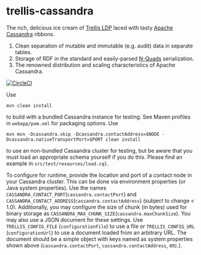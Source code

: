 # trellis-cassandra
The rich, delicious ice cream of [Trellis LDP](https://github.com/trellis-ldp/trellis) laced with tasty [Apache Cassandra](https://cassandra.apache.org/) ribbons.

1. Clean separation of mutable and immutable (e.g. audit) data in separate tables.
2. Storage of RDF in the standard and easily-parsed [N-Quads](https://www.w3.org/TR/n-quads/) serialization.
3. The renowned distribution and scaling characteristics of Apache Cassandra.

[![CircleCI](https://circleci.com/gh/ajs6f/trellis-cassandra/tree/master.svg?style=svg)](https://circleci.com/gh/ajs6f/trellis-cassandra/tree/master)

Use
```
mvn clean install
```
to build with a bundled Cassandra instance for testing. See Maven profiles in `webapp/pom.xml` for packaging options. Use
```
mvn mvn -Dcassandra.skip -Dcassandra.contactAddress=$NODE -Dcassandra.nativeTransportPort=$PORT clean install
```
 to use an non-bundled Cassandra cluster for testing, but be aware that you must load an appropriate schema yourself if you do this. Please find an example in `src/test/resources/load.cql`.

To configure for runtime, provide the location and port of a contact node in your Cassandra cluster. This can be done via environment properties (or Java system properties). Use the names `CASSANDRA_CONTACT_PORT`(`cassandra.contactPort`) and `CASSANDRA_CONTACT_ADDRESS`(`cassandra.contactAddress`) (subject to change < 1.0). Additionally, you may configure the size of chunk (in bytes) used for binary storage as `CASSANDRA_MAX_CHUNK_SIZE`(`cassandra.maxChunkSize`). You may also use a JSON document for these settings. Use `TRELLIS_CONFIG_FILE` (`configurationFile`) to use a file or `TRELLIS_CONFIG_URL` (`configurationUrl`) to use a document loaded from an arbitrary URL. The document should be a simple object with keys named as system properties shown above (`cassandra.contactPort`, `cassandra.contactAddress`, etc.).

